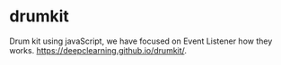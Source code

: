 # drumkit
Drum kit using javaScript, we have focused on Event Listener how they works.
https://deepclearning.github.io/drumkit/.
